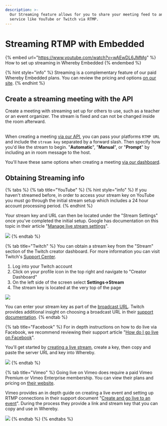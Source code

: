 ```yaml
---
description: >-
  Our Streaming feature allows for you to share your meeting feed to an external
  service like YouTube or Twitch via RTMP.
---
```


# Streaming RTMP with Embedded

{% embed url="https://www.youtube.com/watch?v=wAEwDL6JMMg" %}
How to set up streaming in Whereby Embedded
{% endembed %}

{% hint style="info" %}
Streaming is a complementary feature of our paid Whereby Embedded plans. You can review the pricing and options [on our site](https://whereby.com/information/embedded/pricing/).
{% endhint %}

## Create a streaming meeting with the API

Create a meeting with streaming set up for others to use, such as a teacher or an event organizer. The stream is fixed and can not be changed inside the room afterward.

\
When creating a meeting [via our API](../../reference/whereby-rest-api-reference.md#create-meeting), you can pass your platforms `RTMP URL` and include the `stream key` separated by a forward slash. Then specify how you'd like the stream to begin. "**Automatic**", "**Manual**", or "**Prompt**" by including an in room message to the host.

You'll have these same options when creating a meeting [via our dashboard](../../whereby-101/creating-and-deleting-rooms/using-create-a-room.md).

## Obtaining Streaming info

{% tabs %}
{% tab title="YouTube" %}
{% hint style="info" %}
If you haven't streamed before, in order to access your stream key on YouTube you must go through the initial stream setup which includes a 24 hour account processing period.
{% endhint %}

Your stream key and URL can then be located under the "Stream Settings" once you've completed the initial setup. Google has documentation on this topic in their article "[Manage live stream settings](https://support.google.com/youtube/answer/9854503)".

![](<../../.gitbook/assets/YouTube Settings.png>)
{% endtab %}

{% tab title="Twitch" %}
You can obtain a stream key from the "Stream" section of the Twitch creator dashboard. For more information you can visit Twitch's [Support Center](https://help.twitch.tv/s/article/creator-dashboard).

1. Log into your Twitch account
2. Click on your profile icon in the top right and navigate to "Creator Dashboard"
3. On the left side of the screen select **Settings->Stream**
4. The stream key is located at the very top of the page

![](<../../.gitbook/assets/Twitch Settings.png>)

You can enter your stream key as part of the [broadcast URL](https://dev.twitch.tv/docs/video-broadcast). Twitch provides additional insight on choosing a broadcast URL in their [support documentation](https://help.twitch.tv/s/article/guide-to-broadcast-health-and-using-twitch-inspector?language=en\_US#HowtoChooseaTwitchIngestServer).
{% endtab %}

{% tab title="Facebook" %}
For in depth instructions on how to do live via Facebook, we recommend reviewing their support article "[How do I go live on Facebook](https://www.facebook.com/help/587160588142067)".

You'll get started by [creating a live stream](https://www.facebook.com/live/create), create a key, then copy and paste the server URL and key into Whereby.

![](<../../.gitbook/assets/Facebook Settings.png>)
{% endtab %}

{% tab title="Vimeo" %}
Going live on Vimeo does require a paid Vimeo Premium or Vimeo Enterprise membership. You can view their plans and pricing on [their website](https://vimeo.zendesk.com/hc/en-us/articles/115012811168#h\_60c83788-04d4-4353-8a3a-cd0d0bb8b6bc).

Vimeo provides an in depth guide on creating a live event and setting up RTMP connections in their support document "[Create and go live to an event](https://vimeo.zendesk.com/hc/en-us/articles/115012811168#h\_60c83788-04d4-4353-8a3a-cd0d0bb8b6bc)". During the process they provide a link and stream key that you can copy and use in Whereby.

![](<../../.gitbook/assets/Vimeo settings.png>)
{% endtab %}
{% endtabs %}

